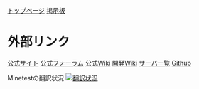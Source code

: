 [トップページ](.)
[掲示板](http://minetest.bbs.fc2.com)

# 外部リンク
[公式サイト](http://www.minetest.net)
[公式フォーラム](https://forum.minetest.net)
[公式Wiki](http://wiki.minetest.net/Main_Page/ja)
[開発Wiki](http://dev.minetest.net/Main_Page/ja)
[サーバ一覧](http://servers.minetest.net)
[Github](https://github.com/minetest)

Minetestの翻訳状況
<a href="https://hosted.weblate.org/engage/minetest/ja/?utm_source=widget">
  <img alt="翻訳状況" src="https://hosted.weblate.org/widgets/minetest/ja/svg-badge.svg">
</a>
